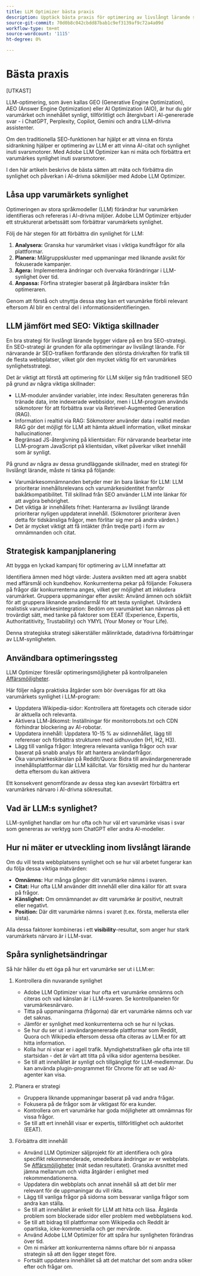 ```yaml
---
title: LLM Optimizer bästa praxis
description: Upptäck bästa praxis för optimering av livslångt lärande som ökar varumärkets synlighet i AI-sökningar. Insikter för att testa och optimera innehåll.
source-git-commit: 70d0b8c042cbdd87bab1c9ef3139af9c72a4a09d
workflow-type: tm+mt
source-wordcount: '1115'
ht-degree: 0%

---
```



# Bästa praxis

[UTKAST]

LLM-optimering, som även kallas GEO (Generative Engine Optimization), AEO (Answer Engine Optimization) eller AI Optimization (AIO), är hur du gör varumärket och innehållet synligt, tillförlitligt och återgivbart i AI-genererade svar - i ChatGPT, Perplexity, Copilot, Gemini och andra LLM-drivna assistenter.

Om den traditionella SEO-funktionen har hjälpt er att vinna en första sidrankning hjälper er optimering av LLM er att vinna AI-citat och synlighet inuti svarsmotorer. Med Adobe LLM Optimizer kan ni mäta och förbättra ert varumärkes synlighet inuti svarsmotorer.

I den här artikeln beskrivs de bästa sätten att mäta och förbättra din synlighet och påverkan i AI-drivna sökmiljöer med Adobe LLM Optimizer.

## Låsa upp varumärkets synlighet

Optimeringen av stora språkmodeller (LLM) förändrar hur varumärken identifieras och refereras i AI-drivna miljöer. Adobe LLM Optimizer erbjuder ett strukturerat arbetssätt som förbättrar varumärkets synlighet.

Följ de här stegen för att förbättra din synlighet för LLM:

1. **Analysera:** Granska hur varumärket visas i viktiga kundfrågor för alla plattformar.
2. **Planera:** Målgruppskluster med uppmaningar med liknande avsikt för fokuserade kampanjer.
3. **Agera:** Implementera ändringar och övervaka förändringar i LLM-synlighet över tid.
4. **Anpassa:** Förfina strategier baserat på åtgärdbara insikter från optimeraren.

<!--insert image-->

Genom att förstå och utnyttja dessa steg kan ert varumärke förbli relevant eftersom AI blir en central del i informationsidentifieringen.

## LLM jämfört med SEO: Viktiga skillnader

En bra strategi för livslångt lärande bygger vidare på en bra SEO-strategi. En SEO-strategi är grunden för alla optimeringar av livslångt lärande. För närvarande är SEO-trafiken fortfarande den största drivkraften för trafik till de flesta webbplatser, vilket gör den mycket viktig för ert varumärkes synlighetsstrategi.

Det är viktigt att förstå att optimering för LLM skiljer sig från traditionell SEO på grund av några viktiga skillnader:

* LLM-moduler använder variabler, inte index: Resultaten genereras från tränade data, inte indexerade webbsidor, men i LLM-program används sökmotorer för att förbättra svar via Retrievel-Augmented Generation (RAG).
* Information i realtid via RAG: Sökmotorer använder data i realtid medan RAG gör det möjligt för LLM att hämta aktuell information, vilket minskar hallucinationer.
* Begränsad JS-återgivning på klientsidan: För närvarande bearbetar inte LLM-program JavaScript på klientsidan, vilket påverkar vilket innehåll som är synligt.

På grund av några av dessa grundläggande skillnader, med en strategi för livslångt lärande, måste ni tänka på följande:

* Varumärkesomnämnanden betyder mer än bara länkar för LLM: LLM prioriterar innehållsrelevans och varumärkesidentitet framför bakåtkompatibilitet. Till skillnad från SEO använder LLM inte länkar för att avgöra behörighet.
* Det viktiga är innehållets frihet: Hanterarna av livslångt lärande prioriterar nyligen uppdaterat innehåll. (Sökmotorer prioriterar även detta för tidskänsliga frågor, men förlitar sig mer på andra värden.)
* Det är mycket viktigt att få intäkter (från tredje part) i form av omnämnanden och citat.

## Strategisk kampanjplanering

Att bygga en lyckad kampanj för optimering av LLM innefattar att

Identifiera ämnen med högt värde: Justera avsikten med att agera snabbt med affärsmål och kundbehov.
Konkurrenterna pekar på följande: Fokusera på frågor där konkurrenterna anges, vilket ger möjlighet att inkludera varumärket.
Gruppera uppmaningar efter avsikt: Använd ämnen och sökfält för att gruppera liknande användarmål för att testa synlighet.
Utvärdera realistisk varumärkesintegration: Bedöm om varumärket kan nämnas på ett trovärdigt sätt, med tanke på faktorer som EEAT (Experience, Expertis, Authoritatitivity, Trustability) och YMYL (Your Money or Your Life).

Denna strategiska strategi säkerställer målinriktade, datadrivna förbättringar av LLM-synligheten.


## Användbara optimeringssteg

LLM Optimizer föreslår optimeringsmöjligheter på kontrollpanelen [Affärsmöjligheter](/help/dashboards/opportunities.md).

Här följer några praktiska åtgärder som bör övervägas för att öka varumärkets synlighet i LLM-program:

* Uppdatera Wikipedia-sidor: Kontrollera att företagets och citerade sidor är aktuella och relevanta.
* Aktivera LLM-åtkomst: Inställningar för monitorrobots.txt och CDN förhindrar blockering av AI-robotar.
* Uppdatera innehåll: Uppdatera 10-15 % av sidinnehållet, lägg till referenser och förbättra strukturen med sidhuvuden (H1, H2, H3).
* Lägg till vanliga frågor: Integrera relevanta vanliga frågor och svar baserat på snabb analys för att hantera användarfrågor.
* Öka varumärkeskänslan på Reddit/Quora: Bidra till användargenererade innehållsplattformar där LLM källcitat. Var försiktig med hur du hanterar detta eftersom du kan aktivera

Ett konsekvent genomförande av dessa steg kan avsevärt förbättra ert varumärkes närvaro i AI-drivna sökresultat.



## Vad är LLM:s synlighet?

LLM-synlighet handlar om hur ofta och hur väl ert varumärke visas i svar som genereras av verktyg som ChatGPT eller andra AI-modeller.

## Hur ni mäter er utveckling inom livslångt lärande

Om du vill testa webbplatsens synlighet och se hur väl arbetet fungerar kan du följa dessa viktiga mätvärden:

* **Omnämns:** Hur många gånger ditt varumärke nämns i svaren.
* **Citat:** Hur ofta LLM använder ditt innehåll eller dina källor för att svara på frågor.
* **Känslighet:** Om omnämnandet av ditt varumärke är positivt, neutralt eller negativt.
* **Position:** Där ditt varumärke nämns i svaret (t.ex. första, mellersta eller sista).

Alla dessa faktorer kombineras i ett **visibility**-resultat, som anger hur stark varumärkets närvaro är i LLM-svar.

## Spåra synlighetsändringar

Så här håller du ett öga på hur ert varumärke ser ut i LLM:er:

1. Kontrollera din nuvarande synlighet
   * Adobe LLM Optimizer visar hur ofta ert varumärke omnämns och citeras och vad känslan är i LLM-svaren. Se kontrollpanelen för varumärkesnärvaro.
   * Titta på uppmaningarna (frågorna) där ert varumärke nämns och var det saknas.
   * Jämför er synlighet med konkurrenterna och se hur ni lyckas.
   * Se hur du ser ut i användargenererade plattformar som Reddit, Quora och Wikipedia eftersom dessa ofta citeras av LLM:er för att hitta information.
   * Kolla hur ni visar er i agell trafik. Myndighetstrafiken går ofta inte till startsidan - det är värt att titta på vilka sidor agenterna besöker.
   * Se till att innehållet är synligt och tillgängligt för LLM-medlemmar. Du kan använda plugin-programmet för Chrome för att se vad AI-agenter kan visa.

1. Planera er strategi
   * Gruppera liknande uppmaningar baserat på vad andra frågar.
   * Fokusera på de frågor som är viktigast för era kunder.
   * Kontrollera om ert varumärke har goda möjligheter att omnämnas för vissa frågor.
   * Se till att ert innehåll visar er expertis, tillförlitlighet och auktoritet (EEAT).

1. Förbättra ditt innehåll
   * Använd LLM Optimizer säljprojekt för att identifiera och göra specifikt rekommenderade, omedelbara ändringar av er webbplats. Se [Affärsmöjligheter](/help/dashboards/opportunities.md) (mät sedan resultatet). Granska avsnittet med jämna mellanrum och vidta åtgärder i enlighet med rekommendationerna.
   * Uppdatera din webbplats och annat innehåll så att det blir mer relevant för de uppmaningar du vill rikta.
   * Lägg till vanliga frågor på sidorna som besvarar vanliga frågor som andra kan ställa.
   * Se till att innehållet är enkelt för LLM att hitta och läsa. Åtgärda problem som blockerade sidor eller problem med webbplatsens kod.
   * Se till att bidrag till plattformar som Wikipedia och Reddit är opartiska, icke-kommersiella och ger mervärde.
   * Använd Adobe LLM Optimizer för att spåra hur synligheten förändras över tid.
   * Om ni märker att konkurrenterna nämns oftare bör ni anpassa strategin så att den ligger steget före.
   * Fortsätt uppdatera innehållet så att det matchar det som andra söker efter och frågar om.


<!-- Use the "Share of Voice" feature to see which competitors are dominating specific topics and adjust your strategy accordingly.-->

<!-- Purpose: Measure how much of the conversation your brand owns compared to competitors.
Insight:

This feature shows the percentage of visibility your brand has for specific topics compared to competitors.


Best Practice:

Use this insight to identify gaps in your visibility and focus on improving your presence in under-performing topics.-->

<!--6. Content Visibility

Purpose: Ensure LLMs can access and render your content.
Insight:

The dashboard compares what LLMs can see versus what is actually on your page.
It provides a percentage of content visibility, highlighting areas where LLMs may only see a small portion of your page due to client-side rendering issues.


Best Practice:

Use nametbd feature to render static HTML versions of your pages for LLM bots, ensuring full content visibility.
Address issues like blocked pages, robots.txt restrictions, and client-side rendering problems.-->



